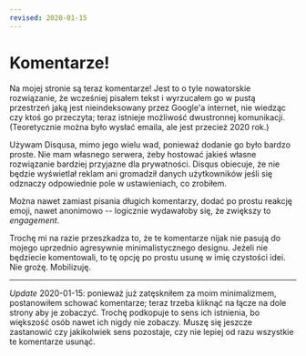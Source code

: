 ```yaml
---
revised: 2020-01-15
---
```


# Komentarze!

Na mojej stronie są teraz komentarze! Jest to o tyle nowatorskie rozwiązanie, że wcześniej pisałem tekst i wyrzucałem go w pustą przestrzeń jaką jest nieindeksowany przez Google'a internet, nie wiedząc czy ktoś go przeczyta; teraz istnieje możliwość dwustronnej komunikacji. (Teoretycznie można było wysłać emaila, ale jest przecież 2020 rok.)

Używam Disqusa, mimo jego wielu wad, ponieważ dodanie go było bardzo proste. Nie mam własnego serwera, żeby hostować jakieś własne rozwiązanie bardziej przyjazne dla prywatności. Disqus obiecuje, że nie będzie wyświetlał reklam ani gromadził danych użytkowników jeśli się odznaczy odpowiednie pole w ustawieniach, co zrobiłem.

Można nawet zamiast pisania długich komentarzy, dodać po prostu reakcję emoji, nawet anonimowo -- logicznie wydawałoby się, że zwiększy to _engagement_.

Trochę mi na razie przeszkadza to, że te komentarze nijak nie pasują do mojego uprzednio agresywnie minimalistycznego designu. Jeżeli nie będziecie komentowali, to tę opcję po prostu usunę w imię czystości idei. Nie grożę. Mobilizuję.

---

_Update_ 2020-01-15: ponieważ już zatęskniłem za moim minimalizmem, postanowiłem schować komentarze; teraz trzeba kliknąć na łącze na dole strony aby je zobaczyć. Trochę podkopuje to sens ich istnienia, bo większość osób nawet ich nigdy nie zobaczy. Muszę się jeszcze zastanowić czy jakikolwiek sens pozostaje, czy nie lepiej od razu wszystkie te komentarze usunąć.
